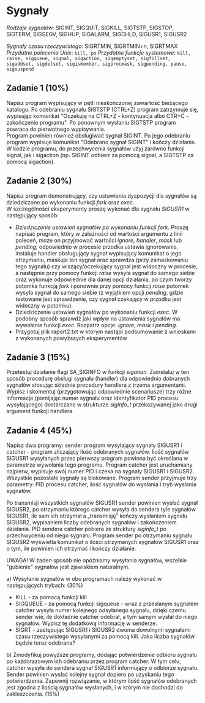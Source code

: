 # Sygnały

_Rodzaje sygnałów_: SIGINT, SIGQUIT, SIGKILL, SIGTSTP, SIGSTOP, SIGTERM, SIGSEGV, SIGHUP, SIGALARM, SIGCHLD, SIGUSR1, SIGUSR2

_Sygnały czasu rzeczywistego_: SIGRTMIN, SIGRTMIN+n, SIGRTMAX  
_Przydatne polecenia Unix_: `kill, ps`
_Przydatne funkcje systemowe_: `kill, raise, sigqueue, signal, sigaction, sigemptyset, sigfillset, sigaddset, sigdelset, sigismember, sigprocmask, sigpending, pause, sigsuspend`

## Zadanie 1 (10%)

Napisz program wypisujący w pętli nieskończonej zawartość bieżącego katalogu. Po odebraniu sygnału SIGTSTP (CTRL+Z) program zatrzymuje się, wypisując komunikat "Oczekuję na CTRL+Z - kontynuacja albo CTR+C - zakończenie programu". Po ponownym wysłaniu SIGTSTP program powraca do pierwotnego wypisywania.  
Program powinien również obsługiwać sygnał SIGINT. Po jego odebraniu program wypisuje komunikat "Odebrano sygnał SIGINT" i kończy działanie. W kodzie programu, do przechwycenia sygnałów użyj zarówno funkcji signal, jak i sigaction (np. SIGINT odbierz za pomocą signal, a SIGTSTP za pomocą sigaction).

## Zadanie 2 (30%)  

Napisz program demonstrujący, czy ustawienia dyspozycji dla sygnałów są dziedziczone po wykonaniu funkcji _fork_ oraz _exec_.  
W szczególności eksperymenty proszę wykonać dla sygnału _SIGUSR1_ w następujący sposób:

-   _Dziedziczenie ustawień sygnałów po wykonaniu funkcji fork_. Proszę napisać program, który w zależności od wartości argumentu z linii poleceń, może on przyjmować wartości _ignore_, _handler_, _mask_ lub _pending,_ odpowiednio w procesie przodka ustawia ignorowanie, instaluje handler obsługujący sygnał wypisujący komunikat o jego otrzymaniu, maskuje ten sygnał oraz sprawdza (przy zamaskowaniu tego sygnału) czy wiszący/oczekujący sygnał jest widoczny w procesie, a następnie przy pomocy funkcji _raise_ wysyła sygnał do samego siebie oraz wykonuje odpowiednie dla danej opcji działania, po czym tworzy potomka funkcją _fork_ i ponownie przy pomocy funkcji _raise_ potomek wysyła sygnał do samego siebie (z wyjątkiem opcji _pending_, gdzie testowane jest sprawdzenie, czy sygnał czekający w przodku jest widoczny w potomku).
-   Dziedziczenie ustawień sygnałów po wykonaniu funkcji _exec_. W podobny sposób sprawdź jaki wpływ na ustawienia sygnałów ma wywołanie funkcji _exec_. Rozpatrz opcje: _ignore_, _mask_ i _pending._
-   Przygotuj plik raport2.txt w którym nastąpi podsumowanie z wnioskami z wykonanych powyższych eksperymentów

## Zadanie 3 (15%)

Przetestuj działanie flagi SA_SIGINFO w funkcji _sigation._ Zainstaluj w ten sposób procedurę obsługi sygnału (handler) dla odpowiednio dobranych sygnałów stosując składnie procedury handlera z trzema argumentami. Wypisz i skomentuj (przygotowując odpowiednie scenariusze) trzy różne informacje (pomijając numer sygnału oraz identyfikator PID procesu wysyłającego) dostarczane w strukturze _siginfo_t_ przekazywanej jako drugi argument funkcji handlera.

## Zadanie 4 (45%)

Napisz dwa programy: sender program wysyłający sygnały SIGUSR1 i catcher - program zliczający ilość odebranych sygnałów. Ilość sygnałów SIGUSR1 wysyłanych przez pierwszy program powinna być określana w parametrze wywołania tego programu. Program catcher jest uruchamiany najpierw, wypisuje swój numer PID i czeka na sygnały SIGUSR1 i SIGUSR2. Wszystkie pozostałe sygnały są blokowane. Program sender przyjmuje trzy parametry: PID procesu catcher, ilość sygnałów do wysłania i tryb wysłania sygnałów.

Po transmisji wszystkich sygnałów SIGUSR1 sender powinien wysłać sygnał SIGUSR2, po otrzymaniu którego catcher wysyła do sendera tyle sygnałów SIGUSR1, ile sam ich otrzymał a „transmisję” kończy wysłaniem sygnału SIGUSR2, wypisaniem liczby odebranych sygnałów i zakończeniem działania. PID sendera catcher pobiera ze struktury _siginfo_t_ po przechwyceniu od niego sygnału. Program sender po otrzymaniu sygnału SIGUSR2 wyświetla komunikat o ilości otrzymanych sygnałów SIGUSR1 oraz o tym, ile powinien ich otrzymać i kończy działanie.

UWAGA! W żaden sposób nie opóźniamy wysyłania sygnałów, wszelkie "gubienie" sygnałów jest zjawiskiem naturalnym.

a) Wysyłanie sygnałów w obu programach należy wykonać w następujących trybach: (30%)

-   KILL - za pomocą funkcji kill
-   SIGQUEUE - za pomocą funkcji sigqueue - wraz z przesłanym sygnałem catcher wysyła numer kolejnego odsyłanego sygnału, dzięki czemu sender wie, ile dokładnie catcher odebrał, a tym samym wysłał do niego sygnałów. Wypisz tę dodatkową informację w senderze.
-   SIGRT - zastępując SIGUSR1 i SIGUSR2 dwoma dowolnymi sygnałami czasu rzeczywistego wysyłanymi za pomocą kill. Jaka liczba sygnałów będzie teraz odebrana?

b) Zmodyfikuj powyższe programy, dodając potwierdzenie odbioru sygnału po każdorazowym ich odebraniu przez program catcher. W tym celu, catcher wysyła do sendera sygnał SIGUSR1 informujący o odbiorze sygnału. Sender powinien wysłać kolejny sygnał dopiero po uzyskaniu tego potwierdzenia. Zapewnij rozwiązanie, w którym ilość sygnałów odebranych jest zgodna z ilością sygnałów wysłanych, i w którym nie dochodzi do zakleszczenia. (15%)
 
